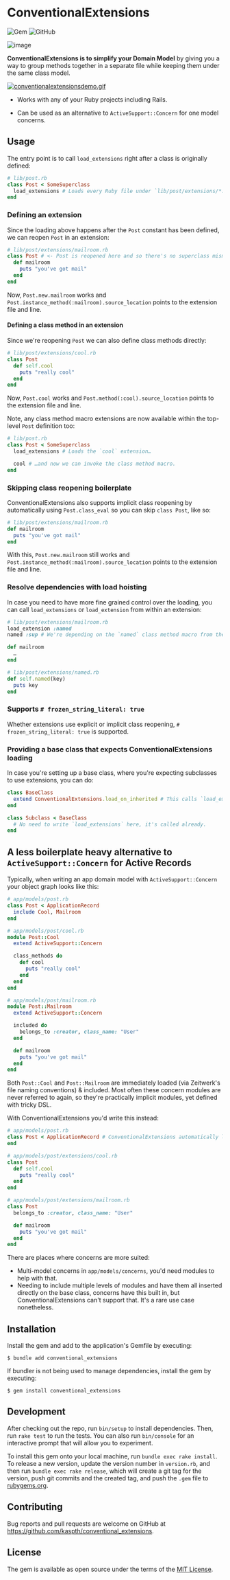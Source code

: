 # ConventionalExtensions

![Gem](https://img.shields.io/gem/v/conventional_extensions) ![GitHub](https://img.shields.io/github/license/kaspth/conventional_extensions)

![image](https://user-images.githubusercontent.com/85266997/189242869-6120490c-e0d4-4b27-911c-4c7f09aeb45e.png)


**ConventionalExtensions is to simplify your Domain Model** by giving you a way to group methods together in a separate file while keeping them under the same class model.

[![conventionalextensionsdemo.gif](https://i.postimg.cc/V6DhPg2B/conventionalextensionsdemo.gif)](https://postimg.cc/k6RsxQJB)

- Works with any of your Ruby projects including Rails.

- Can be used as an alternative to `ActiveSupport::Concern` for one model concerns.

## Usage

The entry point is to call `load_extensions` right after a class is originally defined:

```ruby
# lib/post.rb
class Post < SomeSuperclass
  load_extensions # Loads every Ruby file under `lib/post/extensions/*.rb`.
end
```

### Defining an extension

Since the loading above happens after the `Post` constant has been defined, we can reopen `Post` in an extension:

```ruby
# lib/post/extensions/mailroom.rb
class Post # <- Post is reopened here and so there's no superclass mismatch error
  def mailroom
    puts "you've got mail"
  end
end
```

Now, `Post.new.mailroom` works and `Post.instance_method(:mailroom).source_location` points to the extension file and line.

#### Defining a class method in an extension

Since we're reopening `Post` we can also define class methods directly:

```ruby
# lib/post/extensions/cool.rb
class Post
  def self.cool
    puts "really cool"
  end
end
```

Now, `Post.cool` works and `Post.method(:cool).source_location` points to the extension file and line.

Note, any class method macro extensions are now available within the top-level `Post` definition too:

```ruby
# lib/post.rb
class Post < SomeSuperclass
  load_extensions # Loads the `cool` extension…

  cool # …and now we can invoke the class method macro.
end
```

### Skipping class reopening boilerplate

ConventionalExtensions also supports implicit class reopening by automatically using `Post.class_eval` so you can skip `class Post`, like so:

```ruby
# lib/post/extensions/mailroom.rb
def mailroom
  puts "you've got mail"
end
```

With this, `Post.new.mailroom` still works and `Post.instance_method(:mailroom).source_location` points to the extension file and line.

### Resolve dependencies with load hoisting

In case you need to have more fine grained control over the loading, you can call `load_extensions` or `load_extension` from within an extension:

```ruby
# lib/post/extensions/mailroom.rb
load_extension :named
named :sup # We're depending on the `named` class method macro from the `named` extension, and hoisting the loading.

def mailroom
  …
end

# lib/post/extensions/named.rb
def self.named(key)
  puts key
end
```

### Supports `# frozen_string_literal: true`

Whether extensions use explicit or implicit class reopening, `# frozen_string_literal: true` is supported.

### Providing a base class that expects ConventionalExtensions loading

In case you're setting up a base class, where you're expecting subclasses to use extensions, you can do:

```ruby
class BaseClass
  extend ConventionalExtensions.load_on_inherited # This calls `load_extensions` automatically in the `inherited` hook.
end

class Subclass < BaseClass
  # No need to write `load_extensions` here, it's called already.
end
```

## A less boilerplate heavy alternative to `ActiveSupport::Concern` for Active Records

Typically, when writing an app domain model with `ActiveSupport::Concern` your object graph looks like this:

```ruby
# app/models/post.rb
class Post < ApplicationRecord
  include Cool, Mailroom
end

# app/models/post/cool.rb
module Post::Cool
  extend ActiveSupport::Concern

  class_methods do
    def cool
      puts "really cool"
    end
  end
end

# app/models/post/mailroom.rb
module Post::Mailroom
  extend ActiveSupport::Concern

  included do
    belongs_to :creator, class_name: "User"
  end

  def mailroom
    puts "you've got mail"
  end
end
```

Both `Post::Cool` and `Post::Mailroom` are immediately loaded (via Zeitwerk's file naming conventions) & included. Most often these concern modules are never referred to again, so they're practically implicit modules, yet defined with tricky DSL.

With ConventionalExtensions you'd write this instead:

```ruby
# app/models/post.rb
class Post < ApplicationRecord # ConventionalExtensions automatically loads extensions for Active Record models.
end

# app/models/post/extensions/cool.rb
class Post
  def self.cool
    puts "really cool"
  end
end

# app/models/post/extensions/mailroom.rb
class Post
  belongs_to :creator, class_name: "User"

  def mailroom
    puts "you've got mail"
  end
end
```

There are places where concerns are more suited:
* Multi-model concerns in `app/models/concerns`, you'd need modules to help with that.
* Needing to include multiple levels of modules and have them all inserted directly on the base class, concerns have this built in, but ConventionalExtensions can't support that. It's a rare use case nonetheless.

## Installation

Install the gem and add to the application's Gemfile by executing:

    $ bundle add conventional_extensions

If bundler is not being used to manage dependencies, install the gem by executing:

    $ gem install conventional_extensions

## Development

After checking out the repo, run `bin/setup` to install dependencies. Then, run `rake test` to run the tests. You can also run `bin/console` for an interactive prompt that will allow you to experiment.

To install this gem onto your local machine, run `bundle exec rake install`. To release a new version, update the version number in `version.rb`, and then run `bundle exec rake release`, which will create a git tag for the version, push git commits and the created tag, and push the `.gem` file to [rubygems.org](https://rubygems.org).

## Contributing

Bug reports and pull requests are welcome on GitHub at https://github.com/kaspth/conventional_extensions.

## License

The gem is available as open source under the terms of the [MIT License](https://opensource.org/licenses/MIT).
